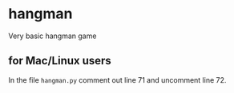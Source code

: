 # hangman
Very basic hangman game

## for Mac/Linux users
In the file `hangman.py` comment out line 71 and uncomment line 72.

